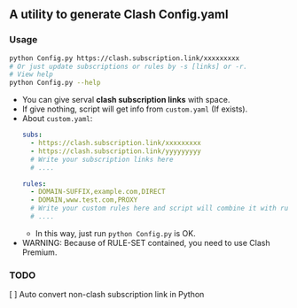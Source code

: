 ## A utility to generate Clash Config.yaml

### Usage
```bash
python Config.py https://clash.subscription.link/xxxxxxxxx
# Or just update subscriptions or rules by -s [links] or -r.
# View help
python Config.py --help
```
- You can give serval **clash subscription links** with space.
- If give nothing, script will get info from `custom.yaml` (If exists).
- About `custom.yaml`:
    ```yaml
    subs:
      - https://clash.subscription.link/xxxxxxxxx
      - https://clash.subscription.link/yyyyyyyyy
      # Write your subscription links here
      # ....

    rules:
      - DOMAIN-SUFFIX,example.com,DIRECT
      - DOMAIN,www.test.com,PROXY
      # Write your custom rules here and script will combine it with rule-provider's source.
      # ....
    ```
    - In this way, just run `python Config.py` is OK.
- WARNING: Because of RULE-SET contained, you need to use Clash Premium.

### TODO
  [ ] Auto convert non-clash subscription link in Python